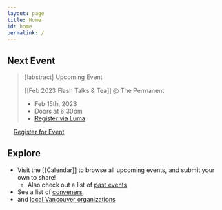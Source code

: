 ```yaml
---
layout: page
title: Home
id: home
permalink: /
---
```


## Next Event


> [!abstract] Upcoming Event
> 
> [[Feb 2023 Flash Talks & Tea]] @ The Permanent
> * Feb 15th, 2023
> * Doors at 6:30pm
> * [Register via Luma](https://lu.ma/89c4ce58)

<a
  href="https://lu.ma/event/evt-BwFDxi3MEnabDpE"
  class="luma-checkout--button"
  style="margin-left: 15px;"
  data-luma-action="checkout"
  data-luma-event-id="evt-BwFDxi3MEnabDpE">Register for Event</a>

<script id="luma-checkout" src="https://embed.lu.ma/checkout-button.js"></script>

## Explore

* Visit the [[Calendar]] to browse all upcoming events, and submit your own to share!
  * Also check out a list of [past events](/tags/Event)
* See a list of [conveners](/tags/Convener),
* and [local Vancouver organizations](/tags/Organization)


<style>
  .wrapper {
    max-width: 46em;
  }
</style>
